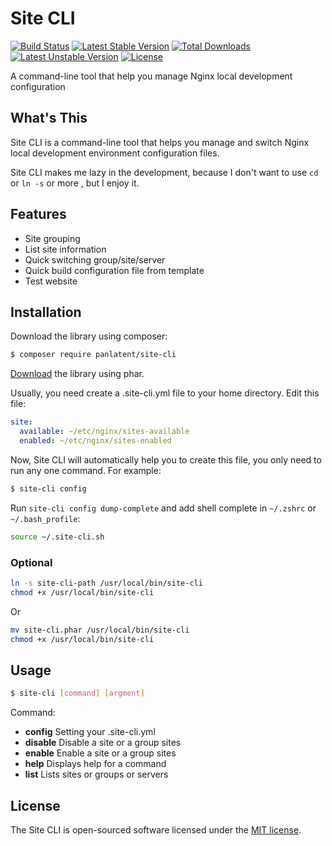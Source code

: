 Site CLI
========
[![Build Status](https://travis-ci.org/panlatent/site-cli.svg)](https://travis-ci.org/panlatent/site-cli)
[![Latest Stable Version](https://poser.pugx.org/panlatent/site-cli/v/stable.svg)](https://packagist.org/packages/panlatent/site-cli) 
[![Total Downloads](https://poser.pugx.org/panlatent/site-cli/downloads.svg)](https://packagist.org/packages/panlatent/site-cli) 
[![Latest Unstable Version](https://poser.pugx.org/panlatent/site-cli/v/unstable.svg)](https://packagist.org/packages/panlatent/site-cli) 
[![License](https://poser.pugx.org/panlatent/site-cli/license.svg)](https://packagist.org/packages/panlatent/site-cli)

A command-line tool that help you manage Nginx local development configuration

What's This
------------
Site CLI is a command-line tool that helps you manage and switch Nginx local development 
environment configuration files.

Site CLI makes me lazy in the development, because I don't want to use `cd` or `ln -s` or more
, but I enjoy it.

Features
--------
+ Site grouping
+ List site information
+ Quick switching group/site/server
+ Quick build configuration file from template
+ Test website 

Installation
-------------
Download the library using composer:
```bash
$ composer require panlatent/site-cli
```

[Download](https://github.com/panlatent/site-cli/releases) the library using phar.
  
Usually, you need create a .site-cli.yml file to your home directory. Edit this file:

```yaml
site:
  available: ~/etc/nginx/sites-available
  enabled: ~/etc/nginx/sites-enabled
```

Now, Site CLI will automatically help you to create this file, you only need to run any one command. For example:
```bash
$ site-cli config
```

Run `site-cli config dump-complete` and add shell complete in `~/.zshrc` or `~/.bash_profile`:
```bash
source ~/.site-cli.sh
```

### Optional
```bash
ln -s site-cli-path /usr/local/bin/site-cli
chmod +x /usr/local/bin/site-cli
```
Or
```bash
mv site-cli.phar /usr/local/bin/site-cli
chmod +x /usr/local/bin/site-cli
```

Usage
-----
```bash
$ site-cli [command] [argment]
```

Command:
+ **config**   Setting your .site-cli.yml
+ **disable**  Disable a site or a group sites
+ **enable**   Enable a site or a group sites
+ **help**     Displays help for a command
+ **list**     Lists sites or groups or servers

License
-------
The Site CLI is open-sourced software licensed under the [MIT license](http://opensource.org/licenses/MIT).